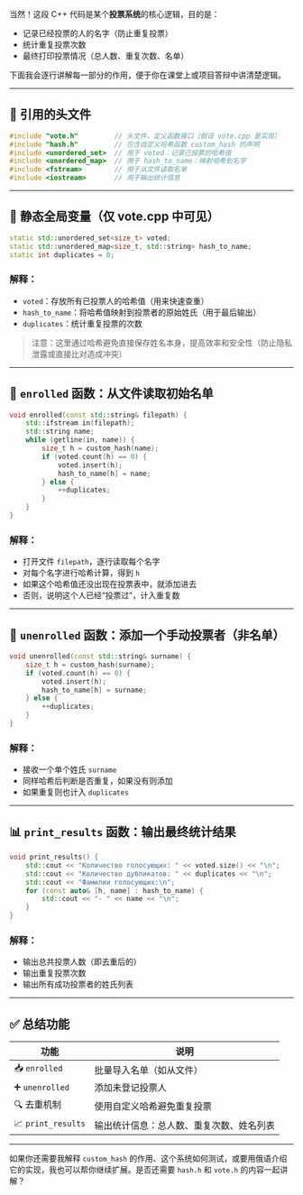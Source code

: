当然！这段 C++ 代码是某个**投票系统**的核心逻辑，目的是：

* 记录已经投票的人的名字（防止重复投票）
* 统计重复投票次数
* 最终打印投票情况（总人数、重复次数、名单）

下面我会逐行讲解每一部分的作用，便于你在课堂上或项目答辩中讲清楚逻辑。

---

## 🔗 引用的头文件

```cpp
#include "vote.h"         // 头文件，定义函数接口（假设 vote.cpp 是实现）
#include "hash.h"         // 包含自定义哈希函数 custom_hash 的声明
#include <unordered_set>  // 用于 voted：记录已投票的哈希值
#include <unordered_map>  // 用于 hash_to_name：映射哈希到名字
#include <fstream>        // 用于从文件读取名单
#include <iostream>       // 用于输出统计信息
```

---

## 🔐 静态全局变量（仅 vote.cpp 中可见）

```cpp
static std::unordered_set<size_t> voted;
static std::unordered_map<size_t, std::string> hash_to_name;
static int duplicates = 0;
```

### 解释：

* `voted`：存放所有已投票人的哈希值（用来快速查重）
* `hash_to_name`：将哈希值映射到投票者的原始姓氏（用于最后输出）
* `duplicates`：统计重复投票的次数

> 注意：这里通过哈希避免直接保存姓名本身，提高效率和安全性（防止隐私泄露或直接比对造成冲突）

---

## 📂 `enrolled` 函数：从文件读取初始名单

```cpp
void enrolled(const std::string& filepath) {
    std::ifstream in(filepath);
    std::string name;
    while (getline(in, name)) {
        size_t h = custom_hash(name);
        if (voted.count(h) == 0) {
            voted.insert(h);
            hash_to_name[h] = name;
        } else {
            ++duplicates;
        }
    }
}
```

### 解释：

* 打开文件 `filepath`，逐行读取每个名字
* 对每个名字进行哈希计算，得到 `h`
* 如果这个哈希值还没出现在投票表中，就添加进去
* 否则，说明这个人已经“投票过”，计入重复数

---

## 👤 `unenrolled` 函数：添加一个手动投票者（非名单）

```cpp
void unenrolled(const std::string& surname) {
    size_t h = custom_hash(surname);
    if (voted.count(h) == 0) {
        voted.insert(h);
        hash_to_name[h] = surname;
    } else {
        ++duplicates;
    }
}
```

### 解释：

* 接收一个单个姓氏 `surname`
* 同样哈希后判断是否重复，如果没有则添加
* 如果重复则也计入 `duplicates`

---

## 📊 `print_results` 函数：输出最终统计结果

```cpp
void print_results() {
    std::cout << "Количество голосующих: " << voted.size() << "\n";
    std::cout << "Количество дубликатов: " << duplicates << "\n";
    std::cout << "Фамилии голосующих:\n";
    for (const auto& [h, name] : hash_to_name) {
        std::cout << "- " << name << "\n";
    }
}
```

### 解释：

* 输出总共投票人数（即去重后的）
* 输出重复投票次数
* 输出所有成功投票者的姓氏列表

---

## ✅ 总结功能

| 功能                 | 说明                   |
| ------------------ | -------------------- |
| 📥 `enrolled`      | 批量导入名单（如从文件）         |
| ➕ `unenrolled`     | 添加未登记投票人             |
| 🔍 去重机制            | 使用自定义哈希避免重复投票        |
| 📈 `print_results` | 输出统计信息：总人数、重复次数、姓名列表 |

---

如果你还需要我解释 `custom_hash` 的作用、这个系统如何测试，或要用俄语介绍它的实现，我也可以帮你继续扩展。是否还需要 `hash.h` 和 `vote.h` 的内容一起讲解？
